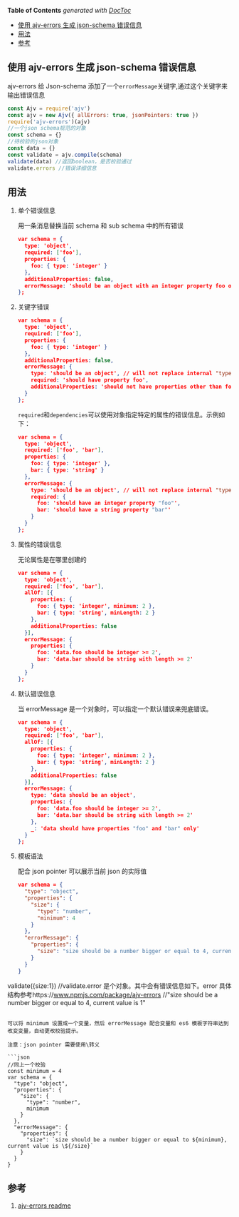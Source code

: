 <!-- START doctoc generated TOC please keep comment here to allow auto update -->
<!-- DON'T EDIT THIS SECTION, INSTEAD RE-RUN doctoc TO UPDATE -->

**Table of Contents** _generated with [DocToc](https://github.com/thlorenz/doctoc)_

- [使用 ajv-errors 生成 json-schema 错误信息](#%E4%BD%BF%E7%94%A8-ajv-errors-%E7%94%9F%E6%88%90-json-schema-%E9%94%99%E8%AF%AF%E4%BF%A1%E6%81%AF)
- [用法](#%E7%94%A8%E6%B3%95)
- [参考](#%E5%8F%82%E8%80%83)

<!-- END doctoc generated TOC please keep comment here to allow auto update -->

## 使用 ajv-errors 生成 json-schema 错误信息

ajv-errors 给 Json-schema 添加了一个`errorMessage`关键字,通过这个关键字来输出错误信息

```js
const Ajv = require('ajv')
const ajv = new Ajv({ allErrors: true, jsonPointers: true })
require('ajv-errors')(ajv)
//一个json schema规范的对象
const schema = {}
//待校验的json对象
const data = {}
const validate = ajv.compile(schema)
validate(data) //返回boolean，是否校验通过
validate.errors //错误详细信息
```

## 用法

1. 单个错误信息

   用一条消息替换当前 schema 和 sub schema 中的所有错误

   ```json
   var schema = {
     type: 'object',
     required: ['foo'],
     properties: {
       foo: { type: 'integer' }
     },
     additionalProperties: false,
     errorMessage: 'should be an object with an integer property foo only'
   };
   ```

2. 关键字错误

   ```json
   var schema = {
     type: 'object',
     required: ['foo'],
     properties: {
       foo: { type: 'integer' }
     },
     additionalProperties: false,
     errorMessage: {
       type: 'should be an object', // will not replace internal "type" error for the property "foo"
       required: 'should have property foo',
       additionalProperties: 'should not have properties other than foo'
     }
   };
   ```

   `required`和`dependencies`可以使用对象指定特定的属性的错误信息。示例如下：

   ```json
   var schema = {
     type: 'object',
     required: ['foo', 'bar'],
     properties: {
       foo: { type: 'integer' },
       bar: { type: 'string' }
     },
     errorMessage: {
       type: 'should be an object', // will not replace internal "type" error for the property "foo"
       required: {
         foo: 'should have an integer property "foo"',
         bar: 'should have a string property "bar"'
       }
     }
   };
   ```

3. 属性的错误信息

   无论属性是在哪里创建的

   ```json
   var schema = {
     type: 'object',
     required: ['foo', 'bar'],
     allOf: [{
       properties: {
         foo: { type: 'integer', minimum: 2 },
         bar: { type: 'string', minLength: 2 }
       },
       additionalProperties: false
     }],
     errorMessage: {
       properties: {
         foo: 'data.foo should be integer >= 2',
         bar: 'data.bar should be string with length >= 2'
       }
     }
   };
   ```

4. 默认错误信息

   当 errorMessage 是一个对象时，可以指定一个默认错误来兜底错误。

   ```json
   var schema = {
     type: 'object',
     required: ['foo', 'bar'],
     allOf: [{
       properties: {
         foo: { type: 'integer', minimum: 2 },
         bar: { type: 'string', minLength: 2 }
       },
       additionalProperties: false
     }],
     errorMessage: {
       type: 'data should be an object',
       properties: {
         foo: 'data.foo should be integer >= 2',
         bar: 'data.bar should be string with length >= 2'
       },
       _: 'data should have properties "foo" and "bar" only'
     }
   };
   ```

5. 模板语法

   配合 json pointer 可以展示当前 json 的实际值

   ```json
   var schema = {
     "type": "object",
     "properties": {
       "size": {
         "type": "number",
         "minimum": 4
       }
     },
     "errorMessage": {
       "properties": {
         "size": "size should be a number bigger or equal to 4, current value is ${/size}"
       }
     }
   }
   ```

validate({size:1})
//validate.error 是个对象。其中会有错误信息如下。error 具体结构参考https://www.npmjs.com/package/ajv-errors
//"size should be a number bigger or equal to 4, current value is 1"

````

可以将 minimum 设置成一个变量，然后 errorMessage 配合变量和 es6 模板字符串达到改变变量，自动更改校验提示。

注意：json pointer 需要使用\转义

```json
//同上一个校验
const minimum = 4
var schema = {
  "type": "object",
  "properties": {
    "size": {
      "type": "number",
      minimum
    }
  },
  "errorMessage": {
    "properties": {
      "size": `size should be a number bigger or equal to ${minimum}, current value is \${/size}`
    }
  }
}
````

## 参考

1. [ajv-errors readme](https://www.npmjs.com/package/ajv-errors)
